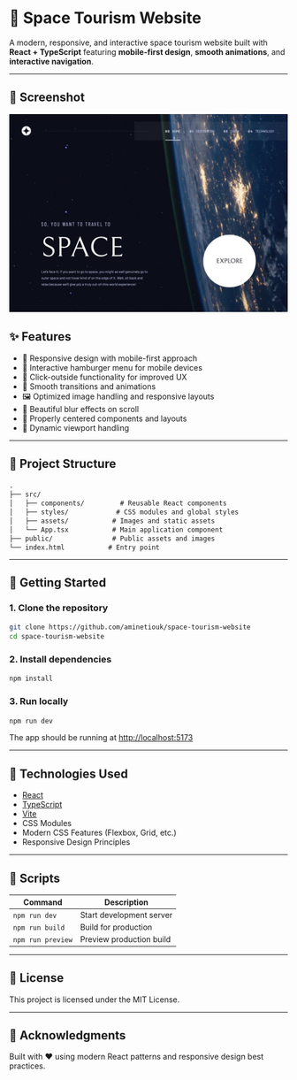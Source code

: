 # 🚀 Space Tourism Website

A modern, responsive, and interactive space tourism website built with **React + TypeScript** featuring **mobile-first design**, **smooth animations**, and **interactive navigation**.

---

## 📸 Screenshot

![Screenshot of the website](./public/screenshot.png)

## ✨ Features

- 🌟 Responsive design with mobile-first approach
- 📱 Interactive hamburger menu for mobile devices
- 🎯 Click-outside functionality for improved UX
- 💫 Smooth transitions and animations
- 🖼️ Optimized image handling and responsive layouts
- 🎨 Beautiful blur effects on scroll
- 📐 Properly centered components and layouts
- 🔄 Dynamic viewport handling

---

## 🧱 Project Structure

```
.
├── src/
│   ├── components/         # Reusable React components
│   ├── styles/            # CSS modules and global styles
│   ├── assets/           # Images and static assets
│   └── App.tsx           # Main application component
├── public/               # Public assets and images
└── index.html           # Entry point
```

---

## 🚀 Getting Started

### 1. Clone the repository

```bash
git clone https://github.com/aminetiouk/space-tourism-website
cd space-tourism-website
```

### 2. Install dependencies

```bash
npm install
```

### 3. Run locally

```bash
npm run dev
```

The app should be running at [http://localhost:5173](http://localhost:5173)

---

## 🧪 Technologies Used

- [React](https://reactjs.org/)
- [TypeScript](https://www.typescriptlang.org/)
- [Vite](https://vitejs.dev/)
- CSS Modules
- Modern CSS Features (Flexbox, Grid, etc.)
- Responsive Design Principles

---

## 🧹 Scripts

| Command           | Description              |
| ----------------- | ------------------------ |
| `npm run dev`     | Start development server |
| `npm run build`   | Build for production     |
| `npm run preview` | Preview production build |

---

## 📝 License

This project is licensed under the MIT License.

---

## 🙌 Acknowledgments

Built with ❤️ using modern React patterns and responsive design best practices.
